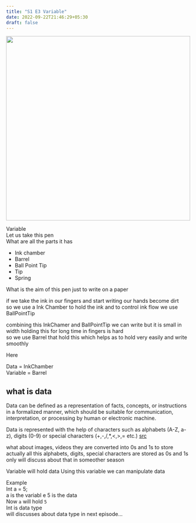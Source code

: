 ```yaml
---
title: "S1 E3 Variable"
date: 2022-09-22T21:46:29+05:30
draft: false
---
```


<img src="https://user-images.githubusercontent.com/60695838/195022615-9b105a22-8070-4558-855d-29fa269189a9.png" width="500" style="text-align: center">


Variable  
Let us take this pen   
What are all the parts it has   
* Ink chamber
* Barrel
* Ball Point Tip
* Tip
* Spring 

What is the aim of this pen just to write on a paper

if we take the ink in our fingers and start writing our hands become dirt   
so we use a Ink Chamber to hold the ink and to control ink flow we use BallPointTip  

combining this InkChamer and BallPointTip we can write but it is small in width holding this for long time in fingers is hard  
so we use Barrel that hold this which helps as to hold very easily and write smoothly     

Here 

Data = InkChamber   
Variable = Barrel    

## what is data 
Data can be defined as a representation of facts, concepts, or instructions in a formalized manner, which should be suitable for communication, interpretation, or processing by human or electronic machine.

Data is represented with the help of characters such as alphabets (A-Z, a-z), digits (0-9) or special characters (+,-,/,*,<,>,= etc.)
[src](https://www.tutorialspoint.com/computer_fundamentals/computer_data.htm#)

what about images, videos they are converted into 0s and 1s to store
actually all this alphabets, digits, special characters are stored as 0s and 1s only 
will discuss about that in someother season


Variable will hold data 
Using this variable we can manipulate data

Example  
Int a = 5;  
a is the variabl  e 
5 is the data  
Now `a` will hold `5`  
Int is data type  
will discusses about data type in next episode...  
